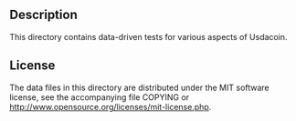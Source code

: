 Description
------------

This directory contains data-driven tests for various aspects of Usdacoin.

License
--------

The data files in this directory are distributed under the MIT software
license, see the accompanying file COPYING or
http://www.opensource.org/licenses/mit-license.php.

